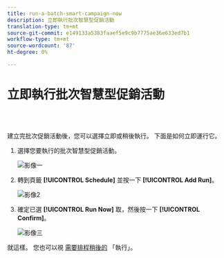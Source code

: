 ```yaml
---
title: run-a-batch-smart-campaign-now
description: 立即執行批次智慧型促銷活動
translation-type: tm+mt
source-git-commit: e149133a5383faaef5e9c9b7775ae36e633ed7b1
workflow-type: tm+mt
source-wordcount: '87'
ht-degree: 0%

---
```



# 立即執行批次智慧型促銷活動

<br> 

建立完批次促銷活動後，您可以選擇立即或稍後執行。 下面是如何立即運行它。

1. 選擇您要執行的批次智慧型促銷活動。

   ![影像一](/help/sky/assets/smart-campaigns/run-a-batch-smart-campaign-now/run-a-batch-smart-campaign-now-1.png)

1. 轉到頁籤 **[!UICONTROL Schedule]** 並按一下 **[!UICONTROL Add Run]**。

   ![影像2](/help/sky/assets/smart-campaigns/run-a-batch-smart-campaign-now/run-a-batch-smart-campaign-now-2.png)

1. 確定已選 **[!UICONTROL Run Now]** 取，然後按一下 **[!UICONTROL Confirm]**。

   ![影像三](/help/sky/assets/smart-campaigns/run-a-batch-smart-campaign-now/run-a-batch-smart-campaign-now-3.png)

就這樣。 您也可以視 [需要排程稍後的](https://docs.marketo.com/display/DOCS/Schedule+a+Batch+Smart+Campaign+to+Run+Later) 「執行」。
